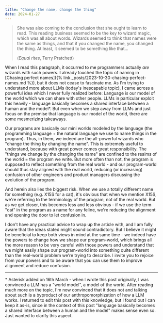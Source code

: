 ```yaml
---
title: "Change the name, change the thing"
date: 2024-01-27
---
```


> She was also coming to the conclusion that she ought to learn to read. This reading business seemed to be the key to wizard magic, which was all about words. Wizards seemed to think that names were the same as things, and that if you changed the name, you changed the thing. At least, it seemed to be something like that...
> 
> (_Equal rites_, Terry Pratchett)

When I read this paragraph, it occurred to me programmers actually *are* wizards with such powers. I already touched the topic of naming in [Chasing perfect names]({% link _posts/2023-10-30-chasing-perfect-names.md %}), but it does not cease to fascinate me. As I'm trying to understand more about LLMs (today's inescapable topic), I came across a powerful idea which I never fully realized before: Language is our model of the world which we can share with other people. LLMs in particular exploit this heavily - language basically becomes a shared interface between a human and the model*. But even when we step away from LLMs and just focus on the premise that language is our model of the world, there are some mesmerizing takeaways.

Our programs are basically our mini worlds modeled by the language (the programming language + the natural language we use to name things in the program). Thus, in them, we indeed are the all-powerful wizards who "change the thing by changing the name". This is extremely useful to understand, because with great power comes great responsibility. The "things we change by the changing the name" are confined to the realms of the world = the program we write. But more often than not, the program is supposed to reflect something from the real world - and our program-world should thus stay aligned with the real world, reducing (or increasing) confusion of other engineers and product managers discussing the evolution of the program.

And herein also lies the biggest risk. When we use a totally different name for something (e.g. X15S for a cat), it's obvious that when we mention X15S, we're referring to the terminology of the program, not of the real world. But as we get closer, this becomes less and less obvious - if we use the term "cat" in the program as a name for any feline, we're reducing the alignment and opening the door to let confusion in.

I don't have any practical advice to wrap up the article with, and I am fully aware that the ideas stated might sound contradictory. But I believe it might be beneficial to keep both views in mind at the same time - we indeed have the powers to change how we shape our program-world, which brings all the more reason to be very careful with those powers and understand that we might easily shape our program-world into something quite different than the real-world problem we're trying to describe. I invite you to rejoice from your powers and to be aware that you can use them to improve alignment and reduce confusion.

---

\* Asterisk added on 16th March - when I wrote this post originally, I was convinced a LLM has a "world model", a model of the world. After reading much more on the topic, I'm now convinced that it does not and talking about such is a byproduct of our anthropomorphization of how a LLM works. I returned to edit this post with this knowledge, but I found out I can keep it as-is, since in the context of this post "language basically becomes a shared interface between a human and the model" makes sense even so. Just wanted to clarify this aspect.
